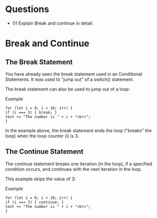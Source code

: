 # Questions

- 01 Explain Break and continue in detail.

# Break and Continue

## The Break Statement

You have already seen the break statement used in an Conditional Statements. It was used to "jump out" of a switch() statement.

The break statement can also be used to jump out of a loop:

Example

```JS
for (let i = 0; i < 10; i++) {
if (i === 3) { break; }
text += "The number is " + i + "<br>";
}
```

In the example above, the break statement ends the loop ("breaks" the loop) when the loop counter (i) is 3.

## The Continue Statement

The continue statement breaks one iteration (in the loop), if a specified condition occurs, and continues with the next iteration in the loop.

This example skips the value of 3:

Example

```JS
for (let i = 0; i < 10; i++) {
if (i === 3) { continue; }
text += "The number is " + i + "<br>";
}
```
